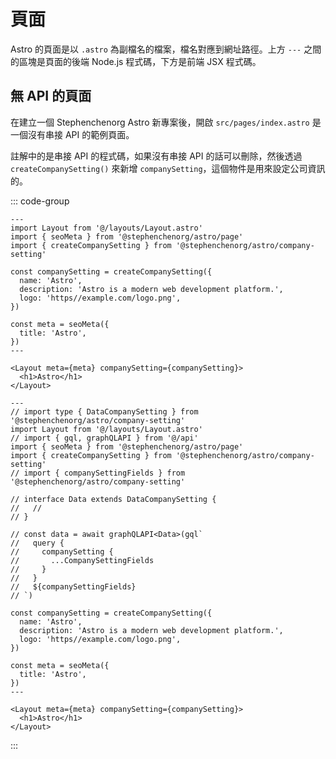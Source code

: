 # 頁面

Astro 的頁面是以 `.astro` 為副檔名的檔案，檔名對應到網址路徑。上方 `---` 之間的區塊是頁面的後端 Node.js 程式碼，下方是前端 JSX 程式碼。

## 無 API 的頁面

在建立一個 Stephenchenorg Astro 新專案後，開啟 `src/pages/index.astro` 是一個沒有串接 API 的範例頁面。

註解中的是串接 API 的程式碼，如果沒有串接 API 的話可以刪除，然後透過 `createCompanySetting()` 來新增 `companySetting`，這個物件是用來設定公司資訊的。

::: code-group

```astro [index.astro (清除註解)]
---
import Layout from '@/layouts/Layout.astro'
import { seoMeta } from '@stephenchenorg/astro/page'
import { createCompanySetting } from '@stephenchenorg/astro/company-setting'

const companySetting = createCompanySetting({
  name: 'Astro',
  description: 'Astro is a modern web development platform.',
  logo: 'https//example.com/logo.png',
})

const meta = seoMeta({
  title: 'Astro',
})
---

<Layout meta={meta} companySetting={companySetting}>
  <h1>Astro</h1>
</Layout>
```

```astro [index.astro (原始)]
---
// import type { DataCompanySetting } from '@stephenchenorg/astro/company-setting'
import Layout from '@/layouts/Layout.astro'
// import { gql, graphQLAPI } from '@/api'
import { seoMeta } from '@stephenchenorg/astro/page'
import { createCompanySetting } from '@stephenchenorg/astro/company-setting'
// import { companySettingFields } from '@stephenchenorg/astro/company-setting'

// interface Data extends DataCompanySetting {
//   //
// }

// const data = await graphQLAPI<Data>(gql`
//   query {
//     companySetting {
//       ...CompanySettingFields
//     }
//   }
//   ${companySettingFields}
// `)

const companySetting = createCompanySetting({
  name: 'Astro',
  description: 'Astro is a modern web development platform.',
  logo: 'https//example.com/logo.png',
})

const meta = seoMeta({
  title: 'Astro',
})
---

<Layout meta={meta} companySetting={companySetting}>
  <h1>Astro</h1>
</Layout>
```

:::
